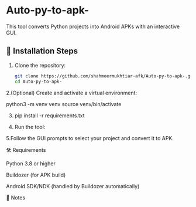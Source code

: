 # Auto-py-to-apk-

This tool converts Python projects into Android APKs with an interactive GUI.

## 🚀 Installation Steps

1. Clone the repository:
   ```bash
   git clone https://github.com/shahmeermukhtiar-afk/Auto-py-to-apk-.git
   cd Auto-py-to-apk-

2.(Optional) Create and activate a virtual environment:

python3 -m venv venv
source venv/bin/activate

3.  pip install -r requirements.txt

4. Run the tool:

5.Follow the GUI prompts to select your project and convert it to APK. 

🛠️ Requirements

Python 3.8 or higher

Buildozer (for APK build)

Android SDK/NDK (handled by Buildozer automatically)

💬 Notes


